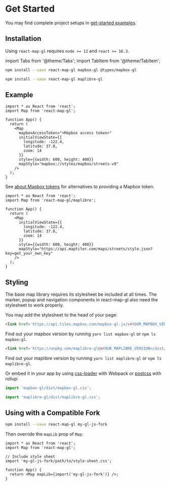 # Get Started

You may find complete project setups in [get-started examples](https://github.com/visgl/react-map-gl/tree/7.0-release/examples/get-started).

## Installation

Using `react-map-gl` requires `node >= 12` and `react >= 16.3`.

import Tabs from '@theme/Tabs';
import TabItem from '@theme/TabItem';

<Tabs groupId="map-library">
  <TabItem value="mapbox" label="Mapbox">

```bash
npm install --save react-map-gl mapbox-gl @types/mapbox-gl
```

  </TabItem>
  <TabItem value="maplibre" label="Maplibre">

```bash
npm install --save react-map-gl maplibre-gl
```

  </TabItem>
</Tabs>

## Example

<Tabs groupId="map-library">
  <TabItem value="mapbox" label="Mapbox">

```tsx title="app.tsx"
import * as React from 'react';
import Map from 'react-map-gl';

function App() {
  return (
    <Map
      mapboxAccessToken="<Mapbox access token>"
      initialViewState={{
        longitude: -122.4,
        latitude: 37.8,
        zoom: 14
      }}
      style={{width: 600, height: 400}}
      mapStyle="mapbox://styles/mapbox/streets-v9"
    />
  );
}
```

See [about Mapbox tokens](./mapbox-tokens.md) for alternatives to providing a Mapbox token.

  </TabItem>
  <TabItem value="maplibre" label="Maplibre">

```tsx title="app.tsx"
import * as React from 'react';
import Map from 'react-map-gl/maplibre';

function App() {
  return (
    <Map
      initialViewState={{
        longitude: -122.4,
        latitude: 37.8,
        zoom: 14
      }}
      style={{width: 600, height: 400}}
      mapStyle="https://api.maptiler.com/maps/streets/style.json?key=get_your_own_key"
    />
  );
}
```

  </TabItem>
</Tabs>


## Styling

The base map library requires its stylesheet be included at all times. The marker, popup and navigation components in react-map-gl also need the stylesheet to work properly.

You may add the stylesheet to the head of your page:

<Tabs groupId="map-library">
  <TabItem value="mapbox" label="Mapbox">

```html title="index.html"
<link href='https://api.tiles.mapbox.com/mapbox-gl-js/v<YOUR_MAPBOX_VERSION>/mapbox-gl.css' rel='stylesheet' />
```

Find out your mapbox version by running `yarn list mapbox-gl` or `npm ls mapbox-gl`.

  </TabItem>
  <TabItem value="maplibre" label="Maplibre">

```html title="index.html"
<link href='https://unpkg.com/maplibre-gl@<YOUR_MAPLIBRE_VERSION>/dist/maplibre-gl.css' rel='stylesheet' />
```

Find out your maplibre version by running `yarn list maplibre-gl` or `npm ls maplibre-gl`.

  </TabItem>
</Tabs>

Or embed it in your app by using [css-loader](https://webpack.github.io/docs/stylesheets.html) with Webpack or [postcss](https://www.npmjs.com/package/rollup-plugin-postcss) with rollup:

<Tabs groupId="map-library">
  <TabItem value="mapbox" label="Mapbox">

```ts title="app.tsx"
import 'mapbox-gl/dist/mapbox-gl.css';
```

  </TabItem>
  <TabItem value="maplibre" label="Maplibre">

```ts title="app.tsx"
import 'maplibre-gl/dist/maplibre-gl.css';
```

  </TabItem>
</Tabs>


## Using with a Compatible Fork

```bash
npm install --save react-map-gl my-gl-js-fork
```

Then override the `mapLib` prop of `Map`:

```tsx title="app.tsx"
import * as React from 'react';
import Map from 'react-map-gl';

// Include style sheet
import 'my-gl-js-fork/path/to/style-sheet.css';

function App() {
  return <Map mapLib={import('my-gl-js-fork')} />;
}
```